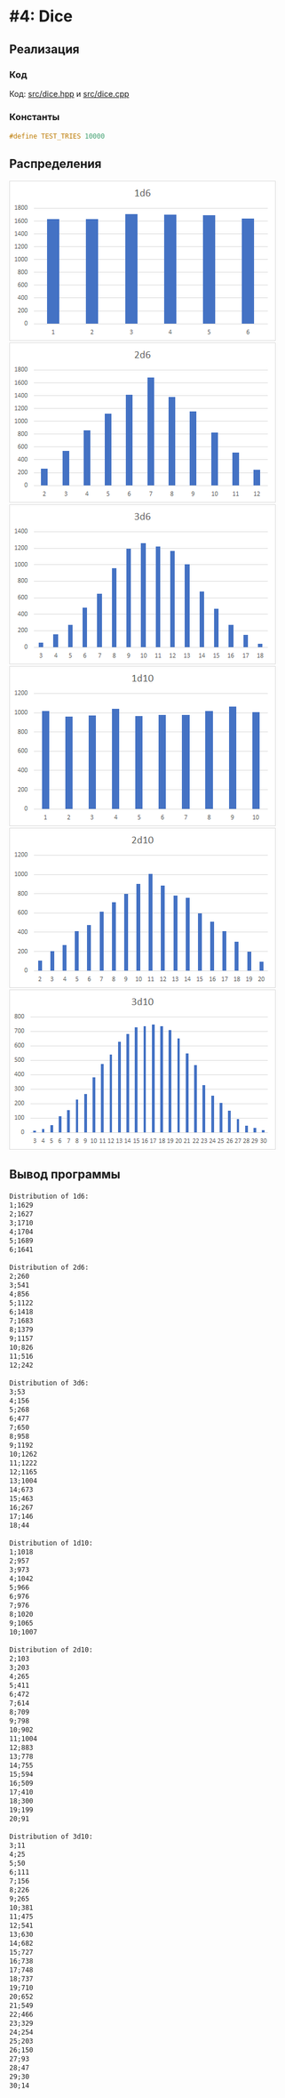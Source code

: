 # #4: Dice
## Реализация
### Код
Код: [src/dice.hpp](../src/dice.hpp) и [src/dice.cpp](../src/dice.cpp)
### Константы
```c++
#define TEST_TRIES 10000
```
## Распределения
![1d6](../img/1d6.png "1d6")<br>
![2d6](../img/2d6.png "2d6")<br>
![3d6](../img/3d6.png "3d6")<br>
![1d10](../img/1d10.png "1d10")<br>
![2d10](../img/2d10.png "2d10")<br>
![3d10](../img/3d10.png "3d10")<br>
## Вывод программы
```text
Distribution of 1d6:
1;1629
2;1627
3;1710
4;1704
5;1689
6;1641

Distribution of 2d6:
2;260
3;541
4;856
5;1122
6;1418
7;1683
8;1379
9;1157
10;826
11;516
12;242

Distribution of 3d6:
3;53
4;156
5;268
6;477
7;650
8;958
9;1192
10;1262
11;1222
12;1165
13;1004
14;673
15;463
16;267
17;146
18;44

Distribution of 1d10:
1;1018
2;957
3;973
4;1042
5;966
6;976
7;976
8;1020
9;1065
10;1007

Distribution of 2d10:
2;103
3;203
4;265
5;411
6;472
7;614
8;709
9;798
10;902
11;1004
12;883
13;778
14;755
15;594
16;509
17;410
18;300
19;199
20;91

Distribution of 3d10:
3;11
4;25
5;50
6;111
7;156
8;226
9;265
10;381
11;475
12;541
13;630
14;682
15;727
16;738
17;748
18;737
19;710
20;652
21;549
22;466
23;329
24;254
25;203
26;150
27;93
28;47
29;30
30;14
```
